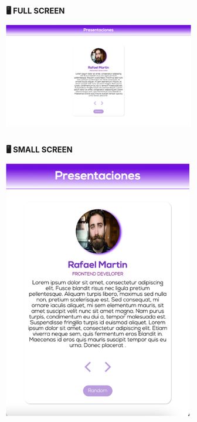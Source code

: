 <h2>🖥 FULL SCREEN</h2>
<img src="https://github.com/ediaz-ce/JavaScript-Vanilla/blob/main/carrusel/Proyect/carrusel-full-screen.png">
<br>
<br>
<h2>🖥 SMALL SCREEN</h2>
<img src="https://github.com/ediaz-ce/JavaScript-Vanilla/blob/main/carrusel/Proyect/carrusel-small-screen.png" style="height:686px; width:500px">
